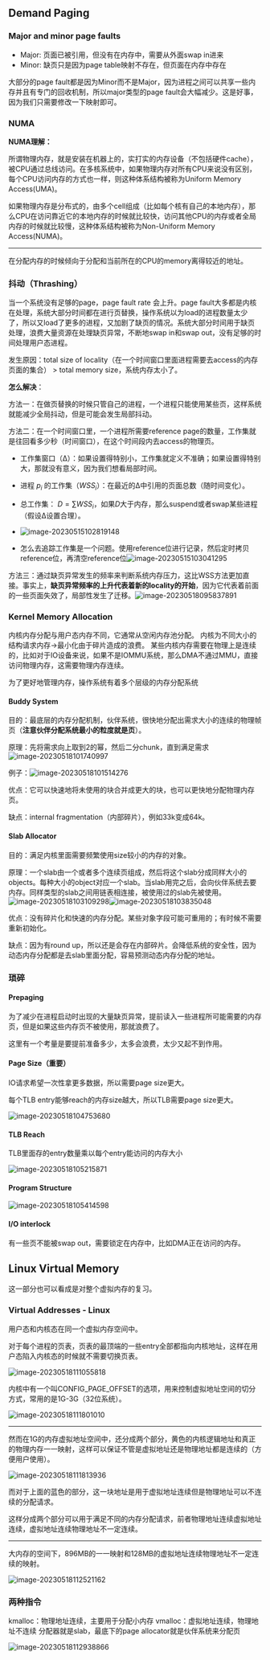 
## Demand Paging

### Major and minor page faults

- Major: 页面已被引用，但没有在内存中，需要从外面swap in进来
- Minor: 缺页只是因为page table映射不存在，但页面在内存中存在

大部分的page fault都是因为Minor而不是Major，因为进程之间可以共享一些内存并且有专门的回收机制，所以major类型的page fault会大幅减少。这是好事，因为我们只需要修改一下映射即可。

### NUMA

**NUMA理解：**

所谓物理内存，就是安装在机器上的，实打实的内存设备（不包括硬件cache），被CPU通过总线访问。在多核系统中，如果物理内存对所有CPU来说没有区别，每个CPU访问内存的方式也一样，则这种体系结构被称为Uniform Memory Access(UMA)。

如果物理内存是分布式的，由多个cell组成（比如每个核有自己的本地内存），那么CPU在访问靠近它的本地内存的时候就比较快，访问其他CPU的内存或者全局内存的时候就比较慢，这种体系结构被称为Non-Uniform Memory Access(NUMA)。

---

在分配内存的时候倾向于分配和当前所在的CPU的memory离得较近的地址。

### 抖动（Thrashing）

当一个系统没有足够的page，page fault rate 会上升。page fault大多都是内核在处理，系统大部分时间都在进行页替换，操作系统以为load的进程数量太少了，所以又load了更多的进程，又加剧了缺页的情况。系统大部分时间用于缺页处理，浪费大量资源在处理缺页异常，不断地swap in和swap out，没有足够的时间处理用户态进程。

发生原因：total size of locality（在一个时间窗口里面进程需要去access的内存页面的集合） > total memory size，系统内存太小了。

**怎么解决**：

方法一：在做页替换的时候只管自己的进程，一个进程只能使用某些页，这样系统就能减少全局抖动，但是可能会发生局部抖动。

方法二：在一个时间窗口里，一个进程所需要reference page的数量，工作集就是往回看多少秒（时间窗口），在这个时间段内去access的物理页。
- 工作集窗口（Δ）：如果设置得特别小，工作集就定义不准确；如果设置得特别大，那就没有意义，因为我们想看局部时间。
- 进程 $p_i$ 的工作集（$WSS_i$）：在最近的Δ中引用的页面总数（随时间变化）。
- 总工作集： $D =∑WSS_i$，如果$D$大于内存，那么suspend或者swap某些进程（假设Δ设置合理）。
- ![image-20230515102819148](../img/5.11/image-20230515102819148.png)

- 怎么去追踪工作集是一个问题。使用reference位进行记录，然后定时拷贝reference位，再清空reference位![image-20230515103041295](../img/5.11/image-20230515103041295.png)

方法三：通过缺页异常发生的频率来判断系统内存压力，这比WSS方法更加直接。事实上，**缺页异常频率的上升代表着新的locality的开始**，因为它代表着前面的一些页面失效了，局部性发生了迁移。![image-20230518095837891](../img/5.11/image-20230518095837891.png)

### Kernel Memory Allocation

内核内存分配与用户态内存不同，它通常从空闲内存池分配。
内核为不同大小的结构请求内存->最小化由于碎片造成的浪费。
某些内核内存需要在物理上是连续的，比如对于IO设备来说，如果不是IOMMU系统，那么DMA不通过MMU，直接访问物理内存，这需要物理内存连续。

为了更好地管理内存，操作系统有着多个层级的内存分配系统

#### Buddy System

目的：最底层的内存分配机制，伙伴系统，很快地分配出需求大小的连续的物理帧页（**注意伙伴分配系统最小的粒度就是页**）。

原理：先将需求向上取到2的幂，然后二分chunk，直到满足需求![image-20230518101740997](../img/5.11/image-20230518101740997.png)

例子：![image-20230518101514276](../img/5.11/image-20230518101514276.png)

优点：它可以快速地将未使用的块合并成更大的块，也可以更快地分配物理内存页。

缺点：internal fragmentation（内部碎片），例如33k变成64k。

#### Slab Allocator

目的：满足内核里面需要频繁使用size较小的内存的对象。

原理：一个slab由一个或者多个连续页组成，然后将这个slab分成同样大小的objects。每种大小的object对应一个slab。当slab用完之后，会向伙伴系统去要内存。同样类型的slab之间用链表相连接，被使用过的slab先被使用。![image-20230518103109298](../img/5.11/image-20230518103109298.png)![image-20230518103835048](../img/5.11/image-20230518103835048.png)

优点：没有碎片化和快速的内存分配。某些对象字段可能可重用的；有时候不需要重新初始化。

缺点：因为有round up，所以还是会存在内部碎片。会降低系统的安全性，因为动态内存分配都是去slab里面分配，容易预测动态内存分配的地址。

### 琐碎

#### Prepaging

为了减少在进程启动时出现的大量缺页异常，提前读入一些进程所可能需要的内存页，但是如果这些内存页不被使用，那就浪费了。

这里有一个考量是要提前准备多少，太多会浪费，太少又起不到作用。

#### Page Size（重要）

IO请求希望一次性拿更多数据，所以需要page size更大。

每个TLB entry能够reach的内存size越大，所以TLB需要page size更大。

![image-20230518104753680](../img/5.11/image-20230518104753680.png)

#### TLB Reach

TLB里面存的entry数量乘以每个entry能访问的内存大小

![image-20230518105215871](../img/5.11/image-20230518105215871.png)

#### Program Structure

![image-20230518105414598](../img/5.11/image-20230518105414598.png)

#### I/O interlock

有一些页不能被swap out，需要锁定在内存中，比如DMA正在访问的内存。

## Linux Virtual Memory

这一部分也可以看成是对整个虚拟内存的复习。

### Virtual Addresses - Linux

用户态和内核态在同一个虚拟内存空间中。

对于每个进程的页表，页表的最顶端的一些entry全部都指向内核地址，这样在用户态陷入内核态的时候就不需要切换页表。

![image-20230518111055818](../img/5.11/image-20230518111055818.png)

内核中有一个叫CONFIG_PAGE_OFFSET的选项，用来控制虚拟地址空间的切分方式，常用的是1G-3G（32位系统）。

![image-20230518111801010](../img/5.11/image-20230518111801010.png)

---

然而在1G的内存虚拟地址空间中，还分成两个部分，黄色的内核逻辑地址和真正的物理内存一一映射，这样可以保证不管是虚拟地址还是物理地址都是连续的（方便用户使用）。

![image-20230518111813936](../img/5.11/image-20230518111813936.png)

而对于上面的蓝色的部分，这一块地址是用于虚拟地址连续但是物理地址可以不连续的分配请求。

这样分成两个部分可以用于满足不同的内存分配请求，前者物理地址连续虚拟地址连续，虚拟地址连续物理地址不一定连续。

---

大内存的空间下，896MB的一一映射和128MB的虚拟地址连续物理地址不一定连续的映射。

![image-20230518112521162](../img/5.11/image-20230518112521162.png)

### 两种指令

kmalloc：物理地址连续，主要用于分配小内存
vmalloc：虚拟地址连续，物理地址不连续
分配器就是slab，最底下的page allocator就是伙伴系统来分配页

![image-20230518112938866](../img/5.11/image-20230518112938866.png)
